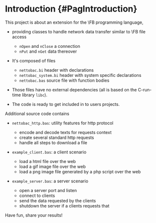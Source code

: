 Introduction  {#PagIntroduction}
============

This project is about an extension for the \FB programming language,

- providing classes to handle network data transfer similar to \FB file access

  - `nOpen` and `nClose` a connection
  - `nPut` and `nGet` data thereover

- It's composed of files

  - `nettobac.bi` header with declarations
  - `nettobac_system.bi` header with system specific declarations
  - `nettobac.bas` source file with function bodies

- Those files have no external dependencies (all is based on the C-run-time library `libc`).

- The code is ready to get included in to users projects.

Additional source code contains

- `nettobac_http.bas`: utility features for http protocol

  - encode and decode texts for requests context
  - create several standard http requests
  - handle all steps to download a file

- `example_client.bas`: a client scenario

  - load a html file over the web
  - load a gif image file over the web
  - load a png image file generated by a php script over the web

- `example_server.bas`: a server scenario

  - open a server port and listen
  - connect to clients
  - send the data requested by the clients
  - shutdown the server if a clients requests that

Have fun, share your results!
